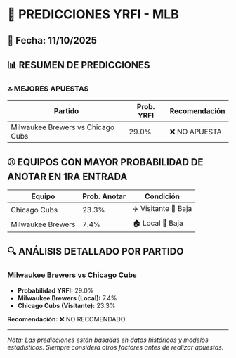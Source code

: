 # 🚀 PREDICCIONES YRFI - MLB

## 📅 Fecha: 11/10/2025

## 📊 RESUMEN DE PREDICCIONES

### 🔝 MEJORES APUESTAS

| Partido | Prob. YRFI | Recomendación |
|---------|------------|---------------|
| Milwaukee Brewers vs Chicago Cubs | 29.0% | ❌ NO APUESTA |

## ⚾ EQUIPOS CON MAYOR PROBABILIDAD DE ANOTAR EN 1RA ENTRADA

| Equipo | Prob. Anotar | Condición |
|--------|--------------|-----------|
| Chicago Cubs | 23.3% | ✈️ Visitante 🔴 Baja |
| Milwaukee Brewers | 7.4% | 🏠 Local 🔴 Baja |

## 🔍 ANÁLISIS DETALLADO POR PARTIDO

### Milwaukee Brewers vs Chicago Cubs
- **Probabilidad YRFI:** 29.0%
- **Milwaukee Brewers (Local):** 7.4%
- **Chicago Cubs (Visitante):** 23.3%

**Recomendación:** ❌ NO RECOMENDADO

---
*Nota: Las predicciones están basadas en datos históricos y modelos estadísticos.
Siempre considera otros factores antes de realizar apuestas.*

